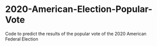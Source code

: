 # 2020-American-Election-Popular-Vote
Code to predict the results of the popular vote of the 2020 American Federal Election

